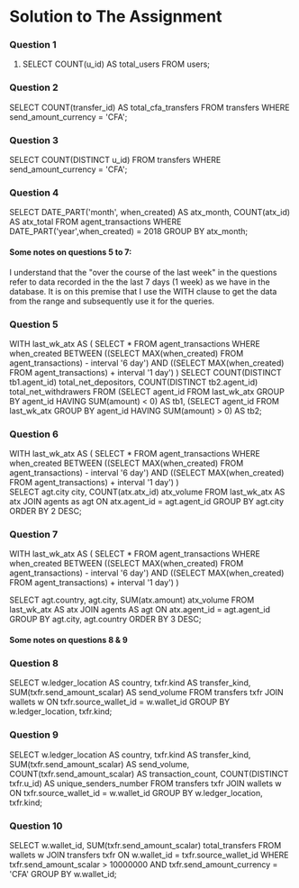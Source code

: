 # Solution to The Assignment

### Question 1
1. SELECT COUNT(u_id) AS total_users FROM users;
   


### Question 2
SELECT
    COUNT(transfer_id) AS total_cfa_transfers
FROM
    transfers
WHERE
    send_amount_currency = 'CFA';
        

### Question 3
SELECT 
    COUNT(DISTINCT u_id)
FROM
    transfers
WHERE
    send_amount_currency = 'CFA';



### Question 4
SELECT 
    DATE_PART('month', when_created) AS atx_month, COUNT(atx_id) AS atx_total
FROM 
    agent_transactions 
WHERE 
    DATE_PART('year',when_created) = 2018 
GROUP BY atx_month;




#### Some notes on questions 5 to 7:
I understand that the "over the course of the last week" in the questions refer to data recorded in the
the last 7 days (1 week) as we have in the database. It is on this premise that I use the
WITH clause to get the data from the range and subsequently use it for the queries.

### Question 5
WITH last_wk_atx AS (
                    SELECT * FROM agent_transactions 
                    WHERE when_created BETWEEN 
                        ((SELECT MAX(when_created) FROM agent_transactions) - interval '6 day')
                          AND 
                        ((SELECT MAX(when_created) FROM agent_transactions) + interval '1 day')
                   )
SELECT
    COUNT(DISTINCT tb1.agent_id) total_net_depositors, COUNT(DISTINCT tb2.agent_id) total_net_withdrawers 
FROM 
    (SELECT 
        agent_id
     FROM
        last_wk_atx 
     GROUP BY 
        agent_id 
     HAVING SUM(amount) < 0) AS tb1, 
    (SELECT 
        agent_id 
     FROM 
        last_wk_atx
     GROUP BY
        agent_id
     HAVING SUM(amount) > 0) AS tb2;


 
### Question 6
WITH last_wk_atx AS (
                    SELECT * FROM agent_transactions 
                    WHERE when_created BETWEEN 
                        ((SELECT MAX(when_created) FROM agent_transactions) - interval '6 day')
                          AND 
                        ((SELECT MAX(when_created) FROM agent_transactions) + interval '1 day')
                   )     
SELECT
    agt.city city, COUNT(atx.atx_id) atx_volume
FROM
    last_wk_atx AS atx
JOIN 
    agents as agt
ON
    atx.agent_id = agt.agent_id
GROUP BY 
    agt.city 
ORDER BY 2 DESC;


### Question 7
WITH last_wk_atx AS (
                    SELECT * FROM agent_transactions 
                    WHERE when_created BETWEEN 
                        ((SELECT MAX(when_created) FROM agent_transactions) - interval '6 day')
                          AND 
                        ((SELECT MAX(when_created) FROM agent_transactions) + interval '1 day')
                   )
       
SELECT
    agt.country, agt.city, SUM(atx.amount) atx_volume
FROM 
    last_wk_atx AS atx
JOIN
    agents AS agt
ON
    atx.agent_id = agt.agent_id
GROUP BY
    agt.city, agt.country
ORDER BY 3 DESC;


#### Some notes on questions 8 & 9


### Question 8
SELECT
    w.ledger_location AS country, txfr.kind AS transfer_kind, SUM(txfr.send_amount_scalar) AS send_volume
FROM
    transfers txfr
JOIN
    wallets w
ON
    txfr.source_wallet_id = w.wallet_id
GROUP BY w.ledger_location, txfr.kind;



### Question 9
SELECT
    w.ledger_location AS country, txfr.kind AS transfer_kind, SUM(txfr.send_amount_scalar) AS send_volume,
    COUNT(txfr.send_amount_scalar) AS transaction_count, COUNT(DISTINCT txfr.u_id) AS unique_senders_number
FROM
    transfers txfr
JOIN
    wallets w
ON
    txfr.source_wallet_id = w.wallet_id
GROUP BY w.ledger_location, txfr.kind;


### Question 10
SELECT
    w.wallet_id, SUM(txfr.send_amount_scalar) total_transfers
FROM
    wallets w
JOIN
    transfers txfr
ON
    w.wallet_id = txfr.source_wallet_id
WHERE
    txfr.send_amount_scalar > 10000000 AND txfr.send_amount_currency = 'CFA'
GROUP BY  w.wallet_id;